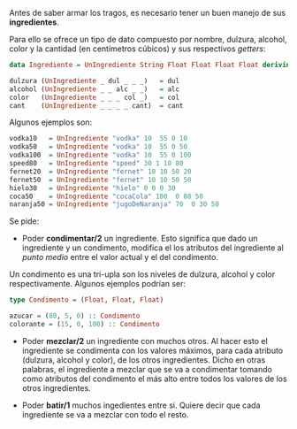 Antes de saber armar los tragos, es necesario tener un buen manejo de sus **ingredientes**. 

Para ello se ofrece un tipo de dato compuesto por nombre, dulzura, alcohol, color y la cantidad (en centímetros cúbicos) y sus respectivos _getters_:

```Haskell
data Ingrediente = UnIngrediente String Float Float Float Float deriving (Show,Eq)

dulzura (UnIngrediente _ dul _ _ _)   = dul
alcohol (UnIngrediente _ _ alc _ _)   = alc
color   (UnIngrediente _ _ _ col _)   = col
cant    (UnIngrediente _ _ _ _ cant)  = cant
```

Algunos ejemplos son:

```Haskell
vodka10   = UnIngrediente "vodka" 10  55 0 10
vodka50   = UnIngrediente "vodka" 10  55 0 50
vodka100  = UnIngrediente "vodka" 10  55 0 100
speed80   = UnIngrediente "speed" 30 1 10 80
fernet20  = UnIngrediente "fernet" 10 10 50 20
fernet50  = UnIngrediente "fernet" 10 10 50 50
hielo30   = UnIngrediente "hielo" 0 0 0 30
coca50    = UnIngrediente "cocaCola" 100  0 80 50
naranja50 = UnIngrediente "jugoDeNaranja" 70  0 30 50
```

Se pide:

- Poder **condimentar/2** un ingrediente. Esto significa que dado un ingrediente y un condimento, modifica el los atributos del ingrediente al _punto medio_ entre el valor actual y el del condimento.

Un condimento es una tri-upla son los niveles de dulzura, alcohol y color respectivamente. Algunos ejemplos podrían ser:

```Haskell
type Condimento = (Float, Float, Float)

azucar = (80, 5, 0) :: Condimento
colorante = (15, 0, 100) :: Condimento
```

- Poder **mezclar/2** un ingrediente con muchos otros. Al hacer esto el ingrediente se condimenta con los valores máximos, para cada atributo (dulzura, alcohol y color), de los otros ingredientes. Dicho en otras palabras, el ingrediente a mezclar que se va a condimentar tomando como atributos del condimento el más alto entre todos los valores de los otros ingredientes.

- Poder **batir/1** muchos ingedientes entre si. Quiere decir que cada ingrediente se va a mezclar con todo el resto.

